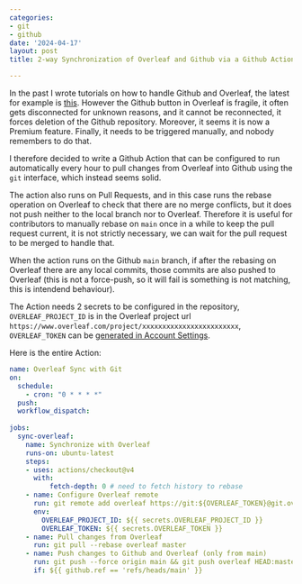 ```yaml
---
categories:
- git
- github
date: '2024-04-17'
layout: post
title: 2-way Synchronization of Overleaf and Github via a Github Action

---
```


In the past I wrote tutorials on how to handle Github and Overleaf, the latest for example is [this](./2023-02-02-github-overleaf.md).
However the Github button in Overleaf is fragile, it often gets disconnected for unknown reasons, and it cannot be reconnected, it forces deletion of the Github repository. Moreover, it seems it is now a Premium feature. Finally, it needs to be triggered manually, and nobody remembers to do that.

I therefore decided to write a Github Action that can be configured to run automatically every hour to pull changes from Overleaf into Github using the `git` interface, which instead seems solid.

The action also runs on Pull Requests, and in this case runs the rebase operation on Overleaf to check that there are no merge conflicts, but it does not push neither to the local branch nor to Overleaf. Therefore it is useful for contributors to manually rebase on `main` once in a while to keep the pull request current, it is not strictly necessary, we can wait for the pull request to be merged to handle that.

When the action runs on the Github `main` branch, if after the rebasing on Overleaf there are any local commits, those commits are also pushed to Overleaf (this is not a force-push, so it will fail is something is not matching, this is intendend behaviour).

The Action needs 2 secrets to be configured in the repository, `OVERLEAF_PROJECT_ID` is in the Overleaf project url `https://www.overleaf.com/project/xxxxxxxxxxxxxxxxxxxxxxxx`, `OVERLEAF_TOKEN` can be [generated in Account Settings](https://www.overleaf.com/learn/how-to/Git_integration_authentication_tokens#How_to_generate_authentication_tokens).

Here is the entire Action:

```yaml
name: Overleaf Sync with Git
on:
  schedule:
    - cron: "0 * * * *"
  push:
  workflow_dispatch:
      
jobs:
  sync-overleaf:
    name: Synchronize with Overleaf
    runs-on: ubuntu-latest
    steps:
    - uses: actions/checkout@v4
      with:
          fetch-depth: 0 # need to fetch history to rebase
    - name: Configure Overleaf remote
      run: git remote add overleaf https://git:${OVERLEAF_TOKEN}@git.overleaf.com/${OVERLEAF_PROJECT_ID}
      env:
        OVERLEAF_PROJECT_ID: ${{ secrets.OVERLEAF_PROJECT_ID }}
        OVERLEAF_TOKEN: ${{ secrets.OVERLEAF_TOKEN }}
    - name: Pull changes from Overleaf
      run: git pull --rebase overleaf master 
    - name: Push changes to Github and Overleaf (only from main)
      run: git push --force origin main && git push overleaf HEAD:master
      if: ${{ github.ref == 'refs/heads/main' }}
```
